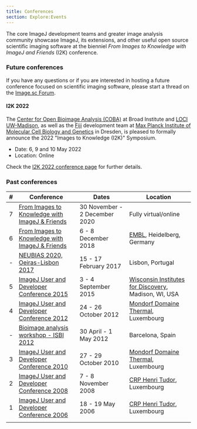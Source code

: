 ```yaml
---
title: Conferences
section: Explore:Events
---
```


The core ImageJ development teams and greater image analysis community
showcase ImageJ, its extensions, and other useful open source scientific
imaging software at the bienniel *From Images to Knowledge with
ImageJ and Friends* (I2K) conference.

### Future conferences

If you have any questions or if you are interested in hosting a future conference focused on scientific imaging software, please start a thread on the [Image.sc Forum](https://forum.image.sc/).

#### I2K 2022

The [Center for Open Bioimage Analysis (COBA)](/orgs/coba) at Broad Institute and [LOCI UW-Madison](/orgs/loci), as well as the [Fiji](/software/fiji) development team at [Max Planck Institute of Molecular Cell Biology and Genetics](/orgs/mpi-cbg) in Dresden, is pleased to formally announce the 2022 "Images to Knowledge (I2K)" Symposium.

-   Date: 6, 9 and 10 May 2022
-   Location: Online

Check the [I2K 2022 conference page](http://i2kconference.org/) for further details.

### Past conferences

| **\#** | **Conference**                                                                                             | **Dates**             | **Location**                                                                       |
|--------|------------------------------------------------------------------------------------------------------------|-----------------------|------------------------------------------------------------------------------------|
| 7      | [From Images to Knowledge with ImageJ & Friends](/events/i2k-2020) | 30 November - 2 December 2020 | Fully virtual/online |
| 6      | [From Images to Knowledge with ImageJ & Friends](/events/i2k-2018)                                      | 6 - 8 December 2018   | [EMBL](https://www.embl.de/), Heidelberg, Germany                                  |
| \-     | [NEUBIAS 2020, Oeiras-Lisbon 2017](http://eubias.org/NEUBIAS/neubias2020-conference/symposium2017-lisbon/) | 15 - 17 February 2017 | Lisbon, Portugal                                                                   |
| 5      | [ImageJ User and Developer Conference 2015](/events/conference-2015)                                    | 3 - 4 September 2015  | [Wisconsin Institutes for Discovery](http://discovery.wisc.edu/), Madison, WI, USA |
| 4      | [ImageJ User and Developer Conference 2012](/events/conference-2012)                                    | 24 - 26 October 2012  | [Mondorf Domaine Thermal](http://www.mondorf.lu/en), Luxembourg                    |
| \-     | [Bioimage analysis workshop - ISBI 2012](/events/isbi-2012)                                             | 30 April - 1 May 2012 | Barcelona, Spain                                                                   |
| 3      | [ImageJ User and Developer Conference 2010](/events/conference-2010)                                    | 27 - 29 October 2010  | [Mondorf Domaine Thermal](http://www.mondorf.lu/en), Luxembourg                    |
| 2      | [ImageJ User and Developer Conference 2008](/events/conference-2008)                                    | 7 - 8 November 2008   | [CRP Henri Tudor](http://www.tudor.lu/en), Luxembourg                              |
| 1      | [ImageJ User and Developer Conference 2006](/events/conference-2006)                                    | 18 - 19 May 2006      | [CRP Henri Tudor](http://www.tudor.lu/en), Luxembourg                              |
|        |                                                                                                            |                       |                                                                                    |
